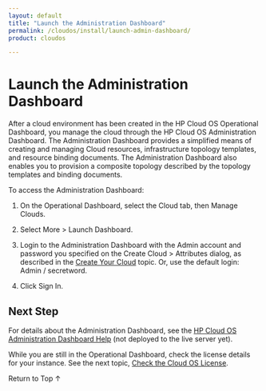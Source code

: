 ```yaml
---
layout: default
title: "Launch the Administration Dashboard"
permalink: /cloudos/install/launch-admin-dashboard/
product: cloudos

---
```


<a name="_top"> </a>

<script>

function PageRefresh {
onLoad="window.refresh"
}

PageRefresh();

</script>


# Launch the Administration Dashboard

After a cloud environment has been created in the HP Cloud OS Operational Dashboard, you manage the cloud
through the HP Cloud OS Administration Dashboard. The Administration Dashboard provides a simplified means
of creating and managing Cloud resources, infrastructure topology templates, and resource binding
documents.  The Administration Dashboard also enables you to provision a composite topology described by the topology
templates and binding documents.

To access the Administration Dashboard:

1. On the Operational Dashboard, select the Cloud tab, then Manage Clouds.

2. Select More > Launch Dashboard.   

3. Login to the Administration Dashboard with the Admin account and password you specified on the Create Cloud > Attributes dialog, as described in the [Create Your Cloud](/cloudos/install/create-your-cloud/) topic.
Or, use the default login: Admin / secretword.

4. Click Sign In.

## Next Step

For details about the Administration Dashboard, see the [HP Cloud OS Administration Dashboard Help](/cloudos/admin-dashboard/index.htm) (not deployed to the live server yet).

While you are still in the Operational Dashboard, check the license details for your instance. 
See the next topic, [Check the Cloud OS License](/cloudos/install/license/).

<a href="#_top" style="padding:14px 0px 14px 0px; text-decoration: none;"> Return to Top &#8593; </a>



